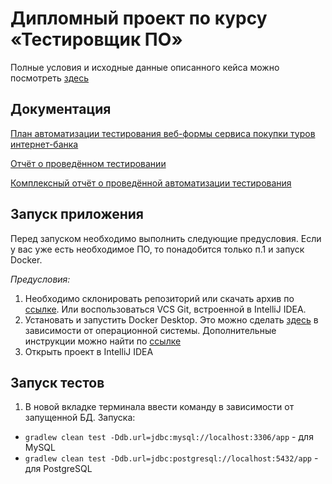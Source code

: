 # Дипломный проект по курсу «Тестировщик ПО»


Полные условия и исходные данные описанного кейса можно посмотреть [здесь](https://github.com/netology-code/qa-diploma)

## Документация 

[План автоматизации тестирования веб-формы сервиса покупки туров интернет-банка](https://github.com/ekorneeva/diplomaQA/blob/main/documents/Plan.md)

[Отчёт о проведённом тестировании](https://github.com/ekorneeva/diplomaQA/blob/main/documents/Report.md)

[Комплексный отчёт о проведённой автоматизации тестирования](https://github.com/ekorneeva/diplomaQA/blob/main/documents/Summary.md)



## Запуск приложения

Перед запуском необходимо выполнить следующие предусловия. Если у вас уже есть необходимое ПО, то понадобится только п.1 и запуск Docker.

*Предусловия:*
1. Необходимо склонировать репозиторий или скачать архив по [ссылке](https://github.com/ekorneeva/diplomaQA.git). Или воспользоваться VCS Git, встроенной в  IntelliJ IDEA.
2. Установать и запустить Docker Desktop. Это можно сделать [здесь](https://docs.docker.com/desktop/) в зависимости от операционной системы. Дополнительные инструкции можно найти по [ссылке](https://github.com/netology-code/aqa-homeworks/blob/aqa4/docker/installation.md)
3. Открыть проект в IntelliJ IDEA


## Запуск тестов
1. В новой вкладке терминала ввести команду в зависимости от запущенной БД. Запуска:
- `gradlew clean test -Ddb.url=jdbc:mysql://localhost:3306/app` - для MySQL
- `gradlew clean test -Ddb.url=jdbc:postgresql://localhost:5432/app` - для PostgreSQL
